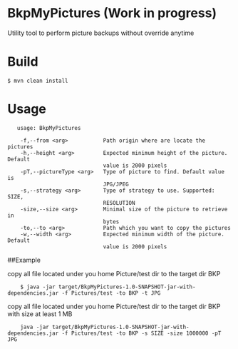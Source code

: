 # BkpMyPictures (Work in progress)
Utility tool to perform picture backups without override anytime

# Build

    $ mvn clean install
    
# Usage

       usage: BkpMyPictures
       
        -f,--from <arg>           Path origin where are locate the pictures
        -h,--height <arg>         Expected minimum height of the picture. Default
                                  value is 2000 pixels
        -pT,--pictureType <arg>   Type of picture to find. Default value is
                                  JPG/JPEG
        -s,--strategy <arg>       Type of strategy to use. Supported: SIZE,
                                  RESOLUTION
        -size,--size <arg>        Minimal size of the picture to retrieve in
                                  bytes
        -to,--to <arg>            Path which you want to copy the pictures
        -w,--width <arg>          Expected minimum width of the picture. Default
                                  value is 2000 pixels


         
  ##Example 
  
  copy all file located under you home Picture/test dir to the target dir BKP
         
        $ java -jar target/BkpMyPictures-1.0-SNAPSHOT-jar-with-dependencies.jar -f Pictures/test -to BKP -t JPG
        
  copy all file located under you home Picture/test dir to the target dir BKP with size at least 1 MB
        
        java -jar target/BkpMyPictures-1.0-SNAPSHOT-jar-with-dependencies.jar -f Pictures/test -to BKP -s SIZE -size 1000000 -pT JPG


